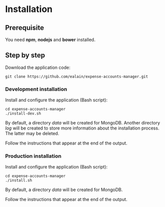 # Installation

## Prerequisite

You need **npm**, **nodejs** and **bower** installed.

## Step by step

Download the application code:
```
git clone https://github.com/ealain/expense-accounts-manager.git
```

### Development installation

Install and configure the application (Bash script):
```
cd expense-accounts-manager
./install-dev.sh
```
By default, a directory *data* will be created for MongoDB. Another directory *log* will be created to store more information about the installation process. The latter may be deleted.

Follow the instructions that appear at the end of the output.

### Production installation

Install and configure the application (Bash script):
```
cd expense-accounts-manager
./install.sh
```
By default, a directory *data* will be created for MongoDB.

Follow the instructions that appear at the end of the output.
